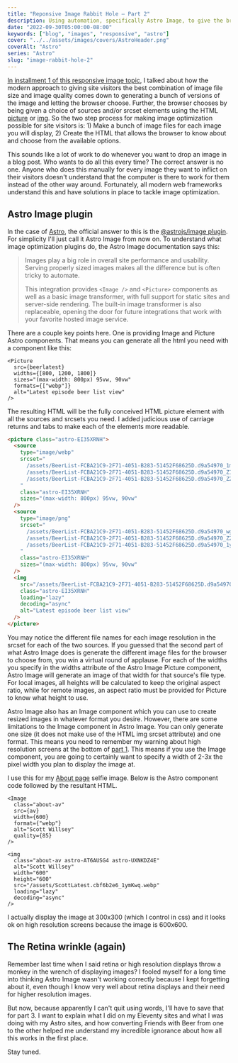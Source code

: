 ```yaml
---
title: "Reponsive Image Rabbit Hole – Part 2"
description: Using automation, specifically Astro Image, to give the browser image options.
date: "2022-09-30T05:00:00-08:00"
keywords: ["blog", "images", "responsive", "astro"]
cover: "../../assets/images/covers/AstroHeader.png"
coverAlt: "Astro"
series: "Astro"
slug: "image-rabbit-hole-2"
---
```


[In installment 1 of this responsive image topic](https://scottwillsey.com/image-rabbit-hole-1/), I talked about how the modern approach to giving site visitors the best combination of image file size and image quality comes down to generating a bunch of versions of the image and letting the browser choose. Further, the browser chooses by being given a choice of sources and/or srcset elements using the HTML [picture](https://developer.mozilla.org/en-US/docs/Web/HTML/Element/picture) or [img](https://developer.mozilla.org/en-US/docs/Web/HTML/Element/img). So the two step process for making image optimization possible for site visitors is: 1) Make a bunch of image files for each image you will display, 2) Create the HTML that allows the browser to know about and choose from the available options.

This sounds like a lot of work to do whenever you want to drop an image in a blog post. Who wants to do all this every time? The correct answer is no one. Anyone who does this manually for every image they want to inflict on their visitors doesn't understand that the computer is there to work for them instead of the other way around. Fortunately, all modern web frameworks understand this and have solutions in place to tackle image optimization.

## Astro Image plugin

In the case of [Astro](https://astro.build), the official answer to this is the [@astrojs/image plugin](https://www.npmjs.com/package/@astrojs/image). For simplicity I'll just call it Astro Image from now on. To understand what image optimization plugins do, the Astro Image documentation says this:

> Images play a big role in overall site performance and usability. Serving properly sized images makes all the difference but is often tricky to automate.
>
> This integration provides `<Image />` and `<Picture>` components as well as a basic image transformer, with full support for static sites and server-side rendering. The built-in image transformer is also replaceable, opening the door for future integrations that work with your favorite hosted image service.

There are a couple key points here. One is providing Image and Picture Astro components. That means you can generate all the html you need with a component like this:

```astro
<Picture
  src={beerlatest}
  widths={[800, 1200, 1800]}
  sizes="(max-width: 800px) 95vw, 90vw"
  formats={["webp"]}
  alt="Latest episode beer list view"
/>
```

The resulting HTML will be the fully conceived HTML picture element with all the sources and srcsets you need. I added judicious use of carriage returns and tabs to make each of the elements more readable.

```html
<picture class="astro-EI35XRNH">
  <source
    type="image/webp"
    srcset="
      /assets/BeerList-FCBA21C9-2F71-4051-B283-51452F68625D.d9a54970_1mD09L.webp   800w,
      /assets/BeerList-FCBA21C9-2F71-4051-B283-51452F68625D.d9a54970_Z1gGQwg.webp 1200w,
      /assets/BeerList-FCBA21C9-2F71-4051-B283-51452F68625D.d9a54970_Z22UqRY.webp 1800w
    "
    class="astro-EI35XRNH"
    sizes="(max-width: 800px) 95vw, 90vw"
  />
  <source
    type="image/png"
    srcset="
      /assets/BeerList-FCBA21C9-2F71-4051-B283-51452F68625D.d9a54970_wgsuf.png    800w,
      /assets/BeerList-FCBA21C9-2F71-4051-B283-51452F68625D.d9a54970_Z2b2h6I.png 1200w,
      /assets/BeerList-FCBA21C9-2F71-4051-B283-51452F68625D.d9a54970_1yzNhO.png  1800w
    "
    class="astro-EI35XRNH"
    sizes="(max-width: 800px) 95vw, 90vw"
  />
  <img
    src="/assets/BeerList-FCBA21C9-2F71-4051-B283-51452F68625D.d9a54970_Z8LQlw.png"
    class="astro-EI35XRNH"
    loading="lazy"
    decoding="async"
    alt="Latest episode beer list view"
  />
</picture>
```

You may notice the different file names for each image resolution in the srcset for each of the two sources. If you guessed that the second part of what Astro Image does is generate the different image files for the browser to choose from, you win a virtual round of applause. For each of the widths you specify in the widths attribute of the Astro Image Picture component, Astro Image will generate an image of that width for that source's file type. For local images, all heights will be calculated to keep the original aspect ratio, while for remote images, an aspect ratio must be provided for Picture to know what height to use.

Astro Image also has an Image component which you can use to create resized images in whatever format you desire. However, there are some limitations to the Image component in Astro Image. You can only generate one size (it does not make use of the HTML img srcset attribute) and one format. This means you need to remember my warning about high resolution screens at the bottom of [part 1](https://scottwillsey.com/image-rabbit-hole-1/). This means if you use the Image component, you are going to certainly want to specify a width of 2-3x the pixel width you plan to display the image at.

I use this for my [About page](https://scottwillsey.com/about/) selfie image. Below is the Astro component code followed by the resultant HTML.

```astro
<Image
  class="about-av"
  src={av}
  width={600}
  format={"webp"}
  alt="Scott Willsey"
  quality={85}
/>

<img
  class="about-av astro-AT6AUSG4 astro-UXNKDZ4E"
  alt="Scott Willsey"
  width="600"
  height="600"
  src="/assets/ScottLatest.cbf6b2e6_1ymKwq.webp"
  loading="lazy"
  decoding="async"
/>
```

I actually display the image at 300x300 (which I control in css) and it looks ok on high resolution screens because the image is 600x600.

## The Retina wrinkle (again)

Remember last time when I said retina or high resolution displays throw a monkey in the wrench of displaying images? I fooled myself for a long time into thinking Astro Image wasn't working correctly because I kept forgetting about it, even though I know very well about retina displays and their need for higher resolution images.

But now, because apparently I can't quit using words, I'll have to save that for part 3. I want to explain what I did on my Eleventy sites and what I was doing with my Astro sites, and how converting Friends with Beer from one to the other helped me understand my incredible ignorance about how all this works in the first place.

Stay tuned.
